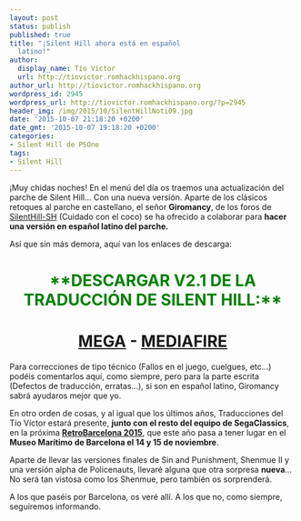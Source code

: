 ```yaml
---
layout: post
status: publish
published: true
title: "¡Silent Hill ahora está en español
  latino!"
author:
  display_name: Tío Víctor
  url: http://tiovictor.romhackhispano.org
author_url: http://tiovictor.romhackhispano.org
wordpress_id: 2945
wordpress_url: http://tiovictor.romhackhispano.org/?p=2945
header_img: /img/2015/10/SilentHillNoti09.jpg
date: '2015-10-07 21:18:20 +0200'
date_gmt: '2015-10-07 19:18:20 +0200'
categories:
- Silent Hill de PSOne
tags:
- Silent Hill
---
```

¡Muy chidas noches! En el menú del día os traemos una actualización del parche de Silent Hill... Con una nueva versión. Aparte de los clásicos retoques al parche en castellano, el señor **Giromancy**, de los foros de <a href="http://www.silenthill-sh.com/foro/" target="_blank">SilentHill-SH</a> (Cuidado con el coco) se ha ofrecido a colaborar para **hacer una versión en español latino del parche.**

Así que sin más demora, aquí van los enlaces de descarga:

<h1 style="text-align: center;"><span style="color: #008000;">**DESCARGAR V2.1 DE LA TRADUCCIÓN DE SILENT HILL:**</span></h1>

<h1 style="text-align: center;"><a href="https://mega.nz/#!FQFQmQiR!jJ-ZC3y0BJvjifFu-D71lILJTow7Ic03YgHbqs9JeVU" target="_blank">MEGA</a> - <a href="http://www.mediafire.com/download/vo5s3g1o8gnl4te/" target="_blank">MEDIAFIRE</a></h1>  
Para correcciones de tipo técnico (Fallos en el juego, cuelgues, etc...) podéis comentarlos aquí, como siempre, pero para la parte escrita (Defectos de traducción, erratas...), si son en español latino, Giromancy sabrá ayudaros mejor que yo.

En otro orden de cosas, y al igual que los últimos años, Traducciones del Tío Víctor estará presente, **junto con el resto del equipo de SegaClassics**, en la próxima <strong><a href="http://www.retrobarcelona.org/" target="_blank">RetroBarcelona 2015</a></strong>, que este año pasa a tener lugar en el **Museo Marítimo de Barcelona el 14 y 15 de noviembre**.

Aparte de llevar las versiones finales de Sin and Punishment, Shenmue II y una versión alpha de Policenauts, llevaré alguna que otra sorpresa **nueva**... No será tan vistosa como los Shenmue, pero también os sorprenderá.

A los que paséis por Barcelona, os veré allí. A los que no, como siempre, seguiremos informando.
